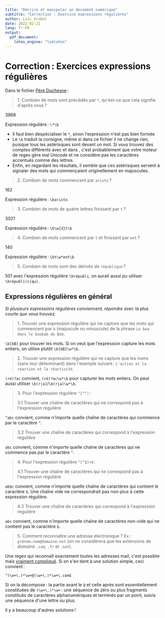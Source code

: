 ```yaml
---
title: "Décrire et manipuler un document numérique"
subtitle: "Correction : Exercice expressions régulières"
author: Loïc Grobol
date: 2022-02-21
lang: fr-FR
output:
  pdf_document:
    latex_engine: "lualatex"
---
```


<!-- LTeX: language=fr -->

Correction : Exercices expressions régulières
============================================

Dans le fichier [Père Duchesne](Duchn-utf8.txt) :

> 1\. Combien de mots sont précédés par `*`, qu'est-ce que cela signifie d'après vous ?

3968

Expression régulière : `\*\b`

- Il faut bien despécialiser le `*`, sinon l'expression n'est pas bien formée
- Le `\b` traduit la consigne, même si dans ce fichier il ne change rien, puisque tous les
  astérisques sont devant un mot. Si vous trouvez des comptes différents avec et dans , c'est
  probablement que votre moteur de regex gère mal Unicode et ne considère pas les caractères
  accentués comme des lettres.
- Enfin, en regardant les résultats, il semble que ces astérisques servent à signaler des mots qui
  commençaient originellement en majuscules.

> 2\. Combien de mots commencent par `aristo` ?

162

Expression régulière : `\baristo`

> 3\. Combien de mots de quatre lettres finissent par `t` ?

3021

Expression régulière : `\b\w{3}t\b`

> 4\. Combien de mots commencent par `t` et finissant par `ent` ?

140

Expression régulière : `\bt\w*ent\b`

> 5\. Combien de mots sont des dérivés de `république` ?

501 avec l'expression régulière `\brépubli`, on aurait aussi pu utiliser `\brépubli(c|qu)`.

## Expressions régulières en général

*Si plusieurs expressions régulières conviennent, répondre avec la plus courte que vous trouvez.*

> 1\. Trouver une expression régulière qui ne capture que les mots qui commencent par `b` (majuscule
> ou minuscule) de la phrase `Le boa dans le baobab de Bob`.

`\b[bB]` pour trouver les mots. Si on veut que l'expression capture les mots entiers, on utilise
plutôt `\b[bB]\w*\b`.

> 2\. Trouver une expression régulière qui ne capture que les noms (sans leur déterminant) dans
> l'exemple suivant : `L'action et la réaction et la réactivité`.

`(ré)?ac` convient, `(ré)?ac\w*\b` pour capturer les mots entiers. On peut aussi utiliser
`\b(r|a)`/`\b(r|a)\w*\b`.

> 3\. Pour l'expression régulière `^[^^]` :
>
> 3.1 Trouver une chaîne de caractères qui ne correspond pas à l'expression régulière

`^abc` convient, comme n'importe quelle chaîne de caractères qui commence par le caractère `^`.

> 3.2 Trouver une chaîne de caractères qui correspond à l'expression régulière

`abc` convient, comme n'importe quelle chaîne de caractères qui ne commence pas par le caractère
`^`.

> 4\. Pour l'expression régulière `^[^$]+$` :
>
> 4.1 Trouver une chaîne de caractères qui ne correspond pas à l'expression régulière

`ab$c` convient, comme n'importe quelle chaîne de caractères qui contient le caractère `$`. Une chaîne vide ne correspondrait pas non-plus à cette expression régulière.

> 4.2 Trouver une chaîne de caractères qui correspond à l'expression régulière

`abc` convient, comme n'importe quelle chaîne de caractères non-vide qui ne contient pas le caractère `$`.

> 5\. Comment reconnaître une adresse électronique ? Ex : `prénom.nom@domaine.net` (on ne
> considèrera que les extensions de domaine `.com`, `.fr` et `.net`).

Une regex qui reconnaît exactement toutes les adresses mail, c'est possible mais [vraiment
compliqué](https://stackoverflow.com/a/201378). Si on s'en tient à une solution simple, ceci
convient :

`^(\w+\.)*\w+@(\w+\.)*\w+\.com$`

Si on la décompose : la partie avant le `@` et celle après sont essentiellement constituées de
`(\w+\.)*\w+` : une séquence de zéro ou plus fragments constitués de caractères alphanumériques et
terminés par un point, suivis une séquence d'une lettre ou plus.

Il y a beaucoup d'autres solutions !
